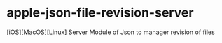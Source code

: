 # apple-json-file-revision-server
[iOS][MacOS][Linux] Server Module of Json to manager revision of files
